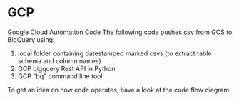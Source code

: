 # GCP
Google Cloud Automation Code
The following code pushes csv from GCS to BigQuery using:
1. local folder containing datestamped marked csvs (to extract table schema and column names)
2. GCP bigquery Rest API in Python 
3. GCP "bq" command line tool

To get an idea on how code operates, have a look at the code flow diagram.
